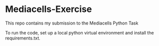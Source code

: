 # Mediacells-Exercise

This repo contains my submission to the Mediacells Python Task

To run the code, set up a local python virtual environment and install the requirements.txt.
